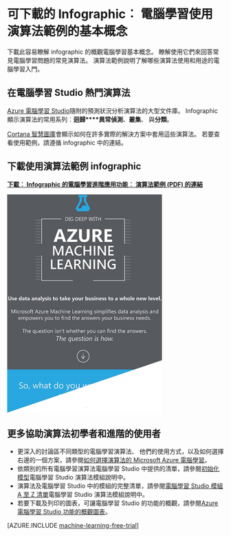 <properties
    pageTitle="Infographic︰ 電腦學習基本︰ 演算法範例 |Microsoft Azure"
    description="若要瞭解簡單的概觀電腦學習基本概念包含演算法範例。 可下載的 infographic 涵蓋大部分電腦學習問題。"
    keywords="電腦學習基本概念，演算法範例電腦初學者、 電腦學習問題、 熱門演算法、 演算法 infographic 學習"
    services="machine-learning"
    documentationCenter=""
    authors="garyericson"
    manager="jhubbard"
    editor="cgronlun"/>

<tags
    ms.service="machine-learning"
    ms.workload="data-services"
    ms.tgt_pltfrm="na"
    ms.devlang="na"
    ms.topic="article"
    ms.date="08/19/2016"
    ms.author="garye" />


# <a name="downloadable-infographic-machine-learning-basics-with-algorithm-examples"></a>可下載的 Infographic︰ 電腦學習使用演算法範例的基本概念

下載此容易瞭解 infographic 的概觀電腦學習基本概念。 瞭解使用它們來回答常見電腦學習問題的常見演算法。 演算法範例說明了解哪些演算法使用和用途的電腦學習入門。

## <a name="popular-algorithms-in-machine-learning-studio"></a>在電腦學習 Studio 熱門演算法

[Azure 電腦學習 Studio](https://studio.azureml.net/)隨附的預測狀況分析演算法的大型文件庫。 Infographic 顯示演算法的常用系列︰**迴歸****異常偵測**、**叢集**、 與**分類**。

[Cortana 智慧圖庫](https://gallery.cortanaintelligence.com/)會顯示如何在許多實際的解決方案中套用這些演算法。 若要查看使用範例，請遵循 infographic 中的連結。

## <a name="download-the-infographic-with-algorithm-examples"></a>下載使用演算法範例 infographic

**[下載︰ Infographic 的電腦學習進階應用功能︰ 演算法範例 (PDF) 的連結](http://download.microsoft.com/download/0/5/A/05AE6B94-E688-403E-90A5-6035DBE9EEC5/machine-learning-basics-infographic-with-algorithm-examples.pdf)**


![Infographic︰ 電腦學習使用演算法範例的基本概念。 熱門演算法。 學習初學者的電腦。](./media/machine-learning-basics-infographic-with-algorithm-examples/machine-learning-basics-infographic-with-algorithm-examples.png)

## <a name="more-help-with-algorithms-for-beginners-and-advanced-users"></a>更多協助演算法初學者和進階的使用者

* 更深入的討論區不同類型的電腦學習演算法、 他們的使用方式，以及如何選擇右邊的一個方案，請參閱[如何選擇演算法的 Microsoft Azure 電腦學習](machine-learning-algorithm-choice.md)。
* 依類別的所有電腦學習演算法電腦學習 Studio 中提供的清單，請參閱[初始化模型][initialize-model]電腦學習 Studio 演算法模組說明中。
* 演算法及電腦學習 Studio 中的模組的完整清單，請參閱[電腦學習 Studio 模組 A 至 Z 清單][a-z-list]電腦學習 Studio 演算法模組說明中。
* 若要下載及列印的圖表，可讓電腦學習 Studio 的功能的概觀，請參閱[Azure 電腦學習 Studio 功能的概觀圖表](machine-learning-studio-overview-diagram.md)。


[AZURE.INCLUDE [machine-learning-free-trial](../../includes/machine-learning-free-trial.md)]


<!-- Module References -->
[a-z-list]: https://msdn.microsoft.com/library/azure/dn906033.aspx
[initialize-model]: https://msdn.microsoft.com/library/azure/0c67013c-bfbc-428b-87f3-f552d8dd41f6/
[k-means-clustering]: https://msdn.microsoft.com/library/azure/5049a09b-bd90-4c4e-9b46-7c87e3a36810/
[one-vs-all-multiclass]: https://msdn.microsoft.com/library/azure/7191efae-b4b1-4d03-a6f8-7205f87be664/
